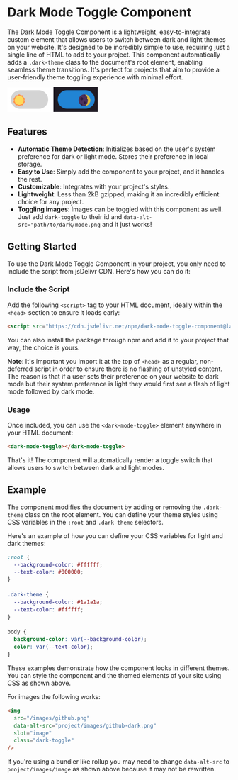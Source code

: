 # Dark Mode Toggle Component

The Dark Mode Toggle Component is a lightweight, easy-to-integrate custom element that allows users to switch between dark and light themes on your website. It's designed to be incredibly simple to use, requiring just a single line of HTML to add to your project. This component automatically adds a `.dark-theme` class to the document's root element, enabling seamless theme transitions. It's perfect for projects that aim to provide a user-friendly theme toggling experience with minimal effort.

![Light mode](examples/light-mode.png)
![Dark mode](examples/dark-mode.png)

## Features

- **Automatic Theme Detection**: Initializes based on the user's system preference for dark or light mode. Stores their preference in local storage.
- **Easy to Use**: Simply add the component to your project, and it handles the rest.
- **Customizable**: Integrates with your project's styles.
- **Lightweight**: Less than 2kB gzipped, making it an incredibly efficient choice for any project.
- **Toggling images**: Images can be toggled with this component as well. Just add `dark-toggle` to their id and `data-alt-src="path/to/dark/mode.png` and it just works!

## Getting Started

To use the Dark Mode Toggle Component in your project, you only need to include the script from jsDelivr CDN. Here's how you can do it:

### Include the Script

Add the following `<script>` tag to your HTML document, ideally within the `<head>` section to ensure it loads early:

```html
<script src="https://cdn.jsdelivr.net/npm/dark-mode-toggle-component@latest/dist/index.js"></script>
```

You can also install the package through npm and add it to your project that way, the choice is yours.

**Note**: It's important you import it at the top of `<head>` as a regular, non-deferred script in order to ensure there is no flashing of unstyled content. The reason is that if a user sets their preference on your website to dark mode but their system preference is light they would first see a flash of light mode followed by dark mode.

### Usage

Once included, you can use the `<dark-mode-toggle>` element anywhere in your HTML document:

```html
<dark-mode-toggle></dark-mode-toggle>
```

That's it! The component will automatically render a toggle switch that allows users to switch between dark and light modes.

## Example

The component modifies the document by adding or removing the `.dark-theme` class on the root element. You can define your theme styles using CSS variables in the `:root` and `.dark-theme` selectors.

Here's an example of how you can define your CSS variables for light and dark themes:

```css
:root {
  --background-color: #ffffff;
  --text-color: #000000;
}

.dark-theme {
  --background-color: #1a1a1a;
  --text-color: #ffffff;
}

body {
  background-color: var(--background-color);
  color: var(--text-color);
}
```

These examples demonstrate how the component looks in different themes. You can style the component and the themed elements of your site using CSS as shown above.

For images the following works:

```html
<img
  src="/images/github.png"
  data-alt-src="project/images/github-dark.png"
  slot="image"
  class="dark-toggle"
/>
```

If you're using a bundler like rollup you may need to change `data-alt-src` to `project/images/image` as shown above because it may not be rewritten.
